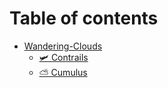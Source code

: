 # Table of contents

* [Wandering-Clouds](README.md)
  * [🛩️ Contrails](wandering-clouds/contrails.md)
  * [⛅ Cumulus](wandering-clouds/cumulus.md)
